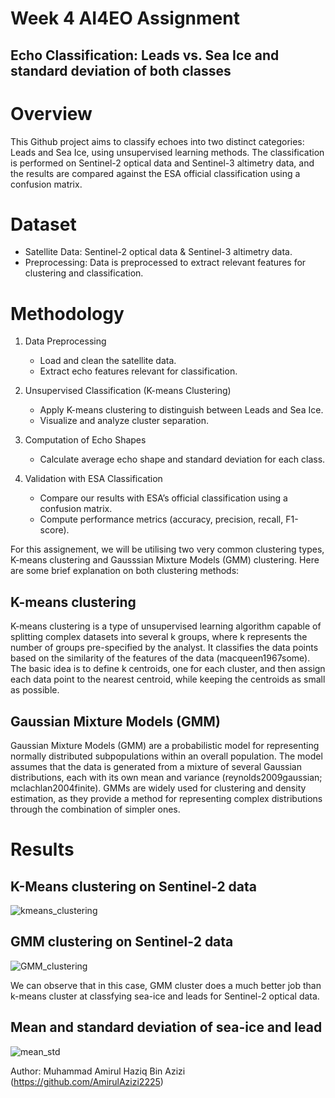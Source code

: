 # Week 4 AI4EO Assignment
## Echo Classification: Leads vs. Sea Ice and standard deviation of both classes

# Overview
This Github project aims to classify echoes into two distinct categories: Leads and Sea Ice, using unsupervised learning methods. The classification is performed on Sentinel-2 optical data and Sentinel-3 altimetry data, and the results are compared against the ESA official classification using a confusion matrix. 

# Dataset
- Satellite Data: Sentinel-2 optical data & Sentinel-3 altimetry data.
- Preprocessing: Data is preprocessed to extract relevant features for clustering and classification.

# Methodology
1. Data Preprocessing
   - Load and clean the satellite data.
   - Extract echo features relevant for classification.
   
2. Unsupervised Classification (K-means Clustering)
   - Apply K-means clustering to distinguish between Leads and Sea Ice.
   - Visualize and analyze cluster separation.

3. Computation of Echo Shapes
   - Calculate average echo shape and standard deviation for each class.
   
4. Validation with ESA Classification
   - Compare our results with ESA’s official classification using a confusion matrix.
   - Compute performance metrics (accuracy, precision, recall, F1-score).

For this assignement, we will be utilising two very common clustering types, K-means clustering and Gausssian Mixture Models (GMM) clustering. Here are some brief explanation on both clustering methods:

## K-means clustering 
K-means clustering is a type of unsupervised learning algorithm capable of splitting complex datasets into several k groups, where k represents the number of groups pre-specified by the analyst. It classifies the data points based on the similarity of the features of the data (macqueen1967some). The basic idea is to define k centroids, one for each cluster, and then assign each data point to the nearest centroid, while keeping the centroids as small as possible.

## Gaussian Mixture Models (GMM)
Gaussian Mixture Models (GMM) are a probabilistic model for representing normally distributed subpopulations within an overall population. The model assumes that the data is generated from a mixture of several Gaussian distributions, each with its own mean and variance (reynolds2009gaussian; mclachlan2004finite). GMMs are widely used for clustering and density estimation, as they provide a method for representing complex distributions through the combination of simpler ones.


# Results

## K-Means clustering on Sentinel-2 data
![kmeans_clustering](https://github.com/user-attachments/assets/e40c0057-7383-48d7-bb14-74107b678c07)

## GMM clustering on Sentinel-2 data
![GMM_clustering](https://github.com/user-attachments/assets/8cdac3bf-31b6-4c7a-9524-864898852693)

We can observe that in this case, GMM cluster does a much better job than k-means cluster at classfying sea-ice and leads for Sentinel-2 optical data.

## Mean and standard deviation of sea-ice and lead
![mean_std](https://github.com/user-attachments/assets/a850c347-4ebb-44a2-b09a-0f335d8f3e6f)


Author: Muhammad Amirul Haziq Bin Azizi (https://github.com/AmirulAzizi2225)


